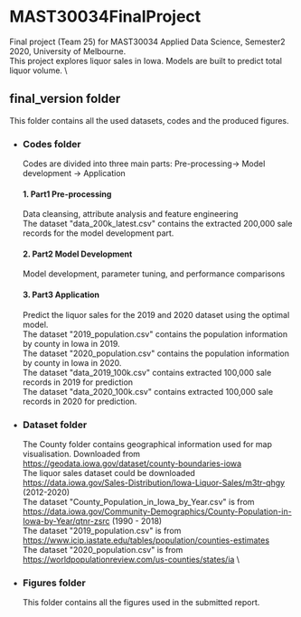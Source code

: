 # MAST30034FinalProject #
Final project (Team 25) for MAST30034 Applied Data Science, Semester2 2020, University of Melbourne. \
This project explores liquor sales in Iowa. Models are built to predict total liquor volume. \
## final_version folder ###
This folder contains all the used datasets, codes and the produced figures. 
* ### Codes folder ###
  Codes are divided into three main parts: Pre-processing-> Model development -> Application
  #### 1. Part1 Pre-processing 
    Data cleansing, attribute analysis and feature engineering \
    The dataset "data_200k_latest.csv" contains the extracted 200,000 sale records for the model development part. 
  #### 2. Part2 Model Development 
    Model development, parameter tuning, and performance comparisons
  #### 3. Part3 Application 
    Predict the liquor sales for the 2019 and 2020 dataset using the optimal model. \
    The dataset "2019_population.csv" contains the population information by county in Iowa in 2019. \
    The dataset "2020_population.csv" contains the population information by county in Iowa in 2020. \
    The dataset "data_2019_100k.csv" contains extracted 100,000 sale records in 2019 for prediction  \
    The dataset "data_2020_100k.csv" contains extracted 100,000 sale records in 2020 for prediction.  
* ### Dataset folder ###
  The County folder contains geographical information used for map visualisation. Downloaded from https://geodata.iowa.gov/dataset/county-boundaries-iowa \
  The liquor sales dataset could be downloaded https://data.iowa.gov/Sales-Distribution/Iowa-Liquor-Sales/m3tr-qhgy (2012-2020) \
  The dataset "County_Population_in_Iowa_by_Year.csv" is from  https://data.iowa.gov/Community-Demographics/County-Population-in-Iowa-by-Year/qtnr-zsrc (1990 - 2018) \
  The dataset "2019_population.csv" is from https://www.icip.iastate.edu/tables/population/counties-estimates \
  The dataset "2020_population.csv" is from https://worldpopulationreview.com/us-counties/states/ia \
* ### Figures folder ###
  This folder contains all the figures used in the submitted report. 
